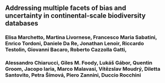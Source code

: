 ## Addressing multiple facets of bias and uncertainty in continental-scale biodiversity databases

### Elisa Marchetto, Martina Livornese, Francesco Maria Sabatini, Enrico Tordoni, Daniele Da Re, Jonathan Lenoir, Riccardo Testolin, Giovanni Bacaro, Roberto Cazzolla Gatti, 
### Alessandro Chiarucci, Giles M. Foody, Lukáš Gábor, Quentin Groom, Jacopo Iaria, Marco Malavasi, Vítězslav Moudrý, Diletta Santovito, Petra Šímová, Piero Zannini, Duccio Rocchini 
